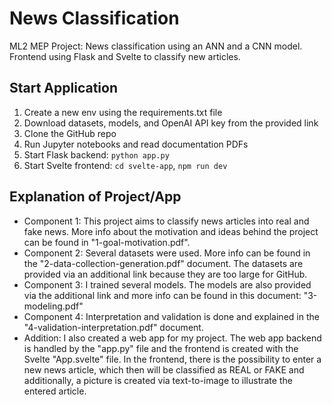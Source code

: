 # News Classification
ML2 MEP Project: News classification using an ANN and a CNN model. Frontend using Flask and Svelte to classify new articles.

## Start Application
1. Create a new env using the requirements.txt file
2. Download datasets, models, and OpenAI API key from the provided link
3. Clone the GitHub repo
4. Run Jupyter notebooks and read documentation PDFs
5. Start Flask backend: `python app.py`
6. Start Svelte frontend: `cd svelte-app`, `npm run dev`

## Explanation of Project/App
- Component 1: This project aims to classify news articles into real and fake news. More info about the motivation and ideas behind the project can be found in "1-goal-motivation.pdf".
- Component 2: Several datasets were used. More info can be found in the "2-data-collection-generation.pdf" document. The datasets are provided via an additional link because they are too large for GitHub.
- Component 3: I trained several models. The models are also provided via the additional link and more info can be found in this document: "3-modeling.pdf"
- Component 4: Interpretation and validation is done and explained in the "4-validation-interpretation.pdf" document.
- Addition: I also created a web app for my project. The web app backend is handled by the "app.py" file and the frontend is created with the Svelte "App.svelte" file. In the frontend, there is the possibility to enter a new news article, which then will be classified as REAL or FAKE and additionally, a picture is created via text-to-image to illustrate the entered article.